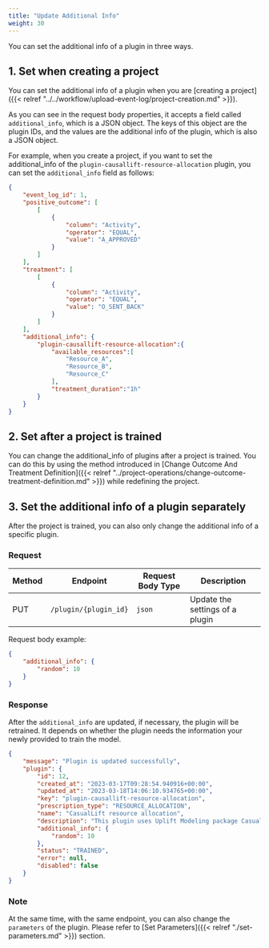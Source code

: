 ```yaml
---
title: "Update Additional Info"
weight: 30
---
```


You can set the additional info of a plugin in three ways.

## 1. Set when creating a project

You can set the additional info of a plugin when you are [creating a project]({{< relref "../../workflow/upload-event-log/project-creation.md" >}}).

As you can see in the request body properties, it accepts a field called `additional_info`, which is a JSON object. The keys of this object are the plugin IDs, and the values are the additional info of the plugin, which is also a JSON object.

For example, when you create a project, if you want to set the additional_info of the `plugin-causallift-resource-allocation` plugin, you can set the `additional_info` field as follows:

```json
{
    "event_log_id": 1,
    "positive_outcome": [
        [
            {
                "column": "Activity",
                "operator": "EQUAL",
                "value": "A_APPROVED"
            }
        ]
    ],
    "treatment": [
        [
            {
                "column": "Activity",
                "operator": "EQUAL",
                "value": "O_SENT_BACK"
            }
        ]
    ],
    "additional_info": {
        "plugin-causallift-resource-allocation":{
            "available_resources":[
                "Resource_A",
                "Resource_B",
                "Resource_C"
            ],
            "treatment_duration":"1h"
        }
    }
}
```

## 2. Set after a project is trained

You can change the additional_info of plugins after a project is trained. You can do this by using the method introduced in [Change Outcome And Treatment Definition]({{< relref "../project-operations/change-outcome-treatment-definition.md" >}}) while redefining the project.

## 3. Set the additional info of a plugin separately

After the project is trained, you can also only change the additional info of a specific plugin.

### Request

| Method | Endpoint | Request Body Type	 | Description |
| ------ | -------- | ----------------- | ----------- |
| PUT | `/plugin/{plugin_id}` | `json` | Update the settings of a plugin |

Request body example:

```json
{
    "additional_info": {
        "random": 10
    }
}
```

### Response

After the `additional_info` are updated, if necessary, the plugin will be retrained. It depends on whether the plugin needs the information your newly provided to train the model.

```json
{
    "message": "Plugin is updated successfully",
    "plugin": {
        "id": 12,
        "created_at": "2023-03-17T09:28:54.940916+00:00",
        "updated_at": "2023-03-18T14:06:10.934765+00:00",
        "key": "plugin-causallift-resource-allocation",
        "prescription_type": "RESOURCE_ALLOCATION",
        "name": "CasualLift resource allocation",
        "description": "This plugin uses Uplift Modeling package CasualLift to get resource allocation base on CATE",
        "additional_info": {
            "random": 10
        },
        "status": "TRAINED",
        "error": null,
        "disabled": false
    }
}
```

### Note

At the same time, with the same endpoint, you can also change the `parameters` of the plugin. Please refer to [Set Parameters]({{< relref "./set-parameters.md" >}}) section.
